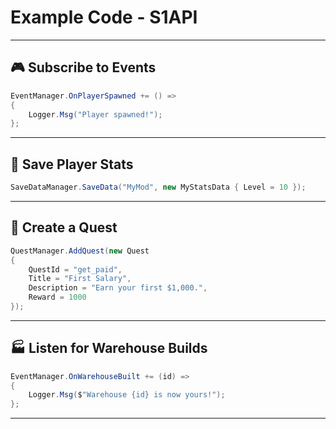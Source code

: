 # Example Code - S1API

---

## 🎮 Subscribe to Events

```csharp
EventManager.OnPlayerSpawned += () =>
{
    Logger.Msg("Player spawned!");
};
```

---

## 💾 Save Player Stats

```csharp
SaveDataManager.SaveData("MyMod", new MyStatsData { Level = 10 });
```

---

## 📜 Create a Quest

```csharp
QuestManager.AddQuest(new Quest
{
    QuestId = "get_paid",
    Title = "First Salary",
    Description = "Earn your first $1,000.",
    Reward = 1000
});
```

---

## 🏭 Listen for Warehouse Builds

```csharp
EventManager.OnWarehouseBuilt += (id) =>
{
    Logger.Msg($"Warehouse {id} is now yours!");
};
```

---
